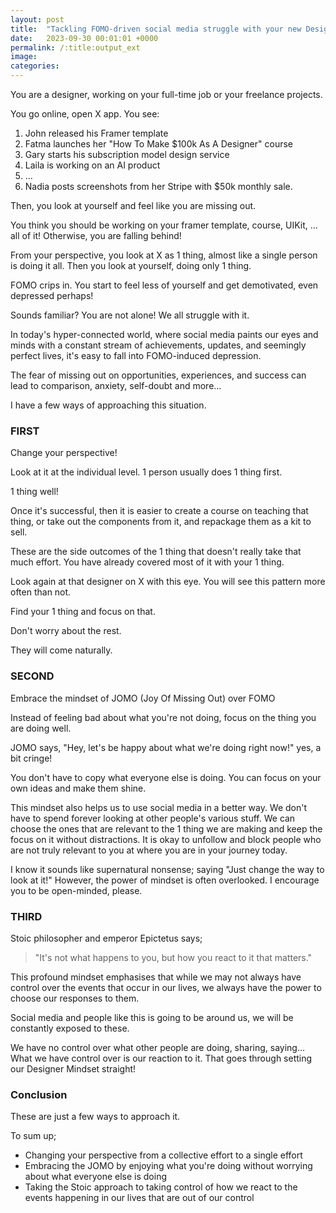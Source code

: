 ```yaml
---
layout: post
title:  "Tackling FOMO-driven social media struggle with your new Designer Mindset"
date:   2023-09-30 00:01:01 +0000
permalink: /:title:output_ext
image: 
categories: 
---
```


<p>You are a designer, working on your full-time job or your freelance projects.</p>

<p>You go online, open X app. You see:</p>
<ol>
    <li>John released his Framer template</li>
    <li>Fatma launches her "How To Make $100k As A Designer" course</li>
    <li>Gary starts his subscription model design service</li>
    <li>Laila is working on an AI product</li>
    <li>...</li>
    <li>Nadia posts screenshots from her Stripe with $50k monthly sale.</li>
</ol>

<p>Then, you look at yourself and feel like you are missing out.</p>

<p>You think you should be working on your framer template, course, UIKit, … all of it! Otherwise, you are falling behind!</p>

<p>From your perspective, you look at X as 1 thing, almost like a single person is doing it all. Then you look at yourself, doing only 1 thing.</p>

<p>FOMO crips in. You start to feel less of yourself and get demotivated, even depressed perhaps!</p>

<p>Sounds familiar? You are not alone! We all struggle with it.</p>

<p>In today's hyper-connected world, where social media paints our eyes and minds with a constant stream of achievements, updates, and seemingly perfect lives, it's easy to fall into FOMO-induced depression.</p>

<p>The fear of missing out on opportunities, experiences, and success can lead to comparison, anxiety, self-doubt and more...</p>

<p>I have a few ways of approaching this situation.</p>

<h3>FIRST</h3>
<p>Change your perspective!</p>

<p>Look at it at the individual level. 1 person usually does 1 thing first.</p>

<p>1 thing well!</p>

<p>Once it's successful, then it is easier to create a course on teaching that thing, or take out the components from it, and repackage them as a kit to sell.</p>

<p>These are the side outcomes of the 1 thing that doesn't really take that much effort. You have already covered most of it with your 1 thing.</p>

<p>Look again at that designer on X with this eye. You will see this pattern more often than not.</p>

<p>Find your 1 thing and focus on that.</p>

<p>Don't worry about the rest.</p>

<p>They will come naturally.</p>

<h3>SECOND</h3>
<p>Embrace the mindset of JOMO (Joy Of Missing Out) over FOMO</p>

<p>Instead of feeling bad about what you're not doing, focus on the thing you are doing well.</p>

<p>JOMO says, "Hey, let's be happy about what we're doing right now!" yes, a bit cringe!</p>

<p>You don't have to copy what everyone else is doing. You can focus on your own ideas and make them shine.</p>

<p>This mindset also helps us to use social media in a better way. We don't have to spend forever looking at other people's various stuff. We can choose the ones that are relevant to the 1 thing we are making and keep the focus on it without distractions. It is okay to unfollow and block people who are not truly relevant to you at where you are in your journey today.</p>

<p>I know it sounds like supernatural nonsense; saying "Just change the way to look at it!" However, the power of mindset is often overlooked. I encourage you to be open-minded, please.</p>

<h3>THIRD</h3>
<p>Stoic philosopher and emperor Epictetus says;</p>
<blockquote>"It's not what happens to you, but how you react to it that matters."</blockquote>

<p>This profound mindset emphasises that while we may not always have control over the events that occur in our lives, we always have the power to choose our responses to them.</p>

<p>Social media and people like this is going to be around us, we will be constantly exposed to these.</p>

<p>We have no control over what other people are doing, sharing, saying... What we have control over is our reaction to it. That goes through setting our Designer Mindset straight!</p>

<h3>Conclusion</h3>
<p>These are just a few ways to approach it.</p>

<p>To sum up;</p>
<ul>
    <li>Changing your perspective from a collective effort to a single effort</li>
    <li>Embracing the JOMO by enjoying what you're doing without worrying about what everyone else is doing</li>
    <li>Taking the Stoic approach to taking control of how we react to the events happening in our lives that are out of our control</li>
</ul>